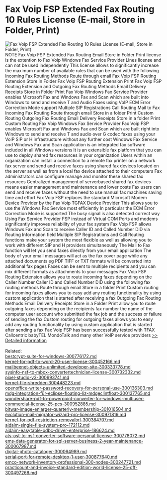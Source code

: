 # Fax Voip FSP Extended Fax Routing 10 Rules License (E-mail, Store in Folder, Print)
![Fax Voip FSP Extended Fax Routing 10 Rules License (E-mail, Store in Folder, Print)](https://mycommerce.akamaized.net/api/pimages/P300786252/BIG/300786252.PNG)
NOTE Fax Voip FSP Extended Fax Routing Email Store in Folder Print license is the extention to Fax Voip Windows Fax Service Provider Lines license and can not be used independently This license allows to significantly increase the maximum number of available rules that can be used with the following Incoming Fax Routing Methods Route through email Fax Voip FSP Routing Extension Store in Folder Fax Voip FSP Routing Extension Print Fax Voip FSP Routing Extension and Outgoing Fax Routing Methods Email Delivery Receipts Store in Folder Print
 Fax Voip Windows Fax Service Provider enables Microsoft Fax and Windows Fax and Scan which are built into Windows to send and receive T and Audio Faxes using VoIP ECM Error Correction Mode support Multiple SIP Registrations Call Routing Mail to Fax Incoming Fax Routing Route through email Store in a folder Print Custom Routing Outgoing Fax Routing Email Delivery Receipts Store in a folder Print Custom Routing
Fax Voip Windows Fax Service Provider Fax Voip FSP enables Microsoft Fax and Windows Fax and Scan which are built right into Windows to send and receive T and audio over G codec faxes using your VoIP SIP or H infrastructure without any further cost
Windows Fax Service and Windows Fax and Scan application is an integrated fax software included in all Windows versions It is an extensible fax platform that you can use to deploy shared fax resources in your organization Users within an organization can install a connection to a remote fax printer on a network fax server and send and receive faxes using shared fax devices located on the server as well as from a local fax device attached to their computers Fax administrators can configure manage and monitor these shared fax resources Centralized management of serverbased shared fax devices means easier management and maintenance and lower costs Fax users can send and receive faxes without the need to use manual fax machines saving time and effort
Fax Voip FSP replaces the standard Microsoft Modem Device Provider by the Fax Voip TGFAX Device Provider This allows you to use the Windows Fax Service most efficiently In particular the ECM Error Correction Mode is supported The busy signal is also detected correct way Using Fax Service Provider FSP instead of Virtual COM Ports and modems significantly improves reliability of your fax system
Fax Voip FSP allows Windows Fax and Scan to receive Caller ID and Called Number DID via Routing Information field
Multiple SIP Registrations and Call Routing functions make your system the most flexible as well as allowing you to work with different SIP and H providers simultaneously
The Mail to Fax function will let you send faxes directly from your email application The body of your email messages will act as the fax cover page while any attached documents eg PDF TIFF or TXT formats will be converted into additional fax pages Faxes can be sent to multiple recipients and you can mix different formats as attachments to your messages
Fax Voip FSP Routing Extension allows you to route incoming faxes depending on the Caller Number Caller ID and Called Number DID using the following fax routing methods Route through email Store in a folder Print Custom routing for incoming faxes allows you to easy add any routing functionality by using custom application that is started after receiving a fax
Outgoing Fax Routing Methods Email Delivery Receipts Store in a Folder Print allow you to route outgoing faxes depending on the recipients fax number the name of the computer user account who submitted the fax job and the success or failure of sending the fax Custom routing for outgoing faxes allows you to easy add any routing functionality by using custom application that is started after sending a fax
Fax Voip FSP has been successfully tested with TFAX Callcentric babyTEL MondoTalk and many other VoIP service providers
[>> Detailed information](https://secure.shareit.com/shareit/product.html?productid=300786252&affiliateid=200057808)<br/><br/>Related:
<br />[bestcrypt-suite-for-windows-300776172.md](https://github.com/downloadplanet/downloadplanet/blob/main/bestcrypt-suite-for-windows-300776172.md)<br />[kernel-for-pdf-to-word-20-user-license-300452166.md](https://github.com/downloadplanet/downloadplanet/blob/main/kernel-for-pdf-to-word-20-user-license-300452166.md)<br />[mailbeenet-objects-unlimited-developer-site-300333778.md](https://github.com/downloadplanet/downloadplanet/blob/main/mailbeenet-objects-unlimited-developer-site-300333778.md)<br />[sysinfo-nsf-to-mbox-convertertechnician-license-300732332.md](https://github.com/downloadplanet/downloadplanet/blob/main/sysinfo-nsf-to-mbox-convertertechnician-license-300732332.md)<br />[pixel-studio-v3-300993741.md](https://github.com/downloadplanet/downloadplanet/blob/main/pixel-studio-v3-300993741.md)<br />[kernel-file-shredder-300448223.md](https://github.com/downloadplanet/downloadplanet/blob/main/kernel-file-shredder-300448223.md)<br />[openoffice-writer-password-recovery-for-personal-use-300136303.md](https://github.com/downloadplanet/downloadplanet/blob/main/openoffice-writer-password-recovery-for-personal-use-300136303.md)<br />[mdg-integration-für-eclipse-floating-liz-mdgeclintfloat-300137765.md](https://github.com/downloadplanet/downloadplanet/blob/main/mdg-integration-für-eclipse-floating-liz-mdgeclintfloat-300137765.md)<br />[wondershare-pdf-to-powerpoint-converter-for-windows-multiuser-commercial-license-25-pcs-300952885.md](https://github.com/downloadplanet/downloadplanet/blob/main/wondershare-pdf-to-powerpoint-converter-for-windows-multiuser-commercial-license-25-pcs-300952885.md)<br />[bitwar-image-enlarger-quarterly-membership-301016504.md](https://github.com/downloadplanet/downloadplanet/blob/main/bitwar-image-enlarger-quarterly-membership-301016504.md)<br />[evolution-mail-migrator-wizard-pro-license-300971819.md](https://github.com/downloadplanet/downloadplanet/blob/main/evolution-mail-migrator-wizard-pro-license-300971819.md)<br />[kernel-for-pdf-restriction-removalbrl-300384707.md](https://github.com/downloadplanet/downloadplanet/blob/main/kernel-for-pdf-restriction-removalbrl-300384707.md)<br />[aidaim-single-file-system-pro-172112.md](https://github.com/downloadplanet/downloadplanet/blob/main/aidaim-single-file-system-pro-172112.md)<br />[aidaim-easytable-odbc-driver-enterprise-186624.md](https://github.com/downloadplanet/downloadplanet/blob/main/aidaim-easytable-odbc-driver-enterprise-186624.md)<br />[ats-ost-to-nsf-converter-software-personal-license-300778072.md](https://github.com/downloadplanet/downloadplanet/blob/main/ats-ost-to-nsf-converter-software-personal-license-300778072.md)<br />[ems-data-generator-for-sql-server-business-2-year-maintenance-300067987.md](https://github.com/downloadplanet/downloadplanet/blob/main/ems-data-generator-for-sql-server-business-2-year-maintenance-300067987.md)<br />[digital-photo-cataloger-300064989.md](https://github.com/downloadplanet/downloadplanet/blob/main/digital-photo-cataloger-300064989.md)<br />[serial-port-for-remote-desktop-1-user-300877640.md](https://github.com/downloadplanet/downloadplanet/blob/main/serial-port-for-remote-desktop-1-user-300877640.md)<br />[emco-network-inventory-professional-300-nodes-300247721.md](https://github.com/downloadplanet/downloadplanet/blob/main/emco-network-inventory-professional-300-nodes-300247721.md)<br />[practicount-and-invoice-standard-edition-world-license-25-off-300497268.md](https://github.com/downloadplanet/downloadplanet/blob/main/practicount-and-invoice-standard-edition-world-license-25-off-300497268.md)